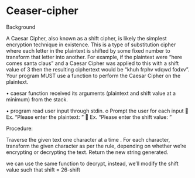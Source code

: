 # Ceaser-cipher
Background 

 A Caesar Cipher, also known as a shift cipher, is likely the simplest encryption technique in existence. This is a type of substitution cipher where each letter in the plaintext is shifted by some fixed number to transform that letter into another.  For example, if the plaintext were “here comes santa claus” and a Caesar Cipher was 
applied to this with a shift value of 3 then the resulting ciphertext would be “khuh frphv 
vdqwd fodxv”. 
Your program MUST use a function to perform the Caesar Cipher on the plaintext. 
 
• caesar function received its arguments (plaintext and shift value at a 
minimum) from the stack. 
 
• program read user input through stdin. 
o Prompt the user for each input 
 Ex. “Please enter the plaintext: ” 
 Ex. “Please enter the shift value: ” 
 
Procedure: 

Traverse the given text one character at a time .
For each character, transform the given character as per the rule, depending on whether we’re encrypting or decrypting the text.
Return the new string generated.

 we can use the same function to decrypt, instead, we’ll modify the shift value such that shift = 26-shift
 
 
